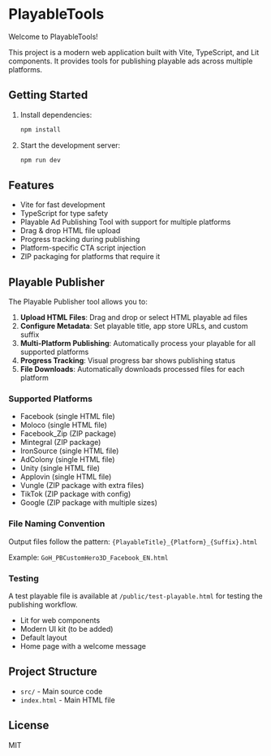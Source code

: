 # PlayableTools

Welcome to PlayableTools!

This project is a modern web application built with Vite, TypeScript, and Lit components. It provides tools for publishing playable ads across multiple platforms.



## Getting Started

1. Install dependencies:
   ```sh
   npm install
   ```
2. Start the development server:
   ```sh
   npm run dev
   ```

## Features
- Vite for fast development
- TypeScript for type safety
- Playable Ad Publishing Tool with support for multiple platforms
- Drag & drop HTML file upload
- Progress tracking during publishing
- Platform-specific CTA script injection
- ZIP packaging for platforms that require it

## Playable Publisher

The Playable Publisher tool allows you to:

1. **Upload HTML Files**: Drag and drop or select HTML playable ad files
2. **Configure Metadata**: Set playable title, app store URLs, and custom suffix
3. **Multi-Platform Publishing**: Automatically process your playable for all supported platforms
4. **Progress Tracking**: Visual progress bar shows publishing status
5. **File Downloads**: Automatically downloads processed files for each platform

### Supported Platforms

- Facebook (single HTML file)
- Moloco (single HTML file)  
- Facebook_Zip (ZIP package)
- Mintegral (ZIP package)
- IronSource (single HTML file)
- AdColony (single HTML file)
- Unity (single HTML file)
- Applovin (single HTML file)
- Vungle (ZIP package with extra files)
- TikTok (ZIP package with config)
- Google (ZIP package with multiple sizes)

### File Naming Convention

Output files follow the pattern: `{PlayableTitle}_{Platform}_{Suffix}.html`

Example: `GoH_PBCustomHero3D_Facebook_EN.html`

### Testing

A test playable file is available at `/public/test-playable.html` for testing the publishing workflow.
- Lit for web components
- Modern UI kit (to be added)
- Default layout
- Home page with a welcome message

## Project Structure
- `src/` - Main source code
- `index.html` - Main HTML file

## License
MIT
